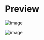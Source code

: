 # Preview

![image](https://github.com/yusufziyrek/NumberFindingGame/assets/147656327/151349b3-ee9c-42aa-8528-f98402b05a2d)

![image](https://github.com/yusufziyrek/NumberFindingGame/assets/147656327/32e4fac3-2bd6-4938-aa81-c7e3961cd302)




